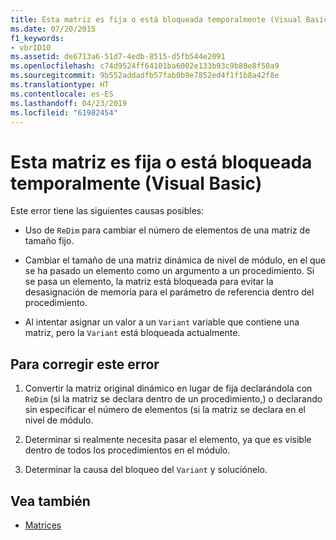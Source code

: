 ```yaml
---
title: Esta matriz es fija o está bloqueada temporalmente (Visual Basic)
ms.date: 07/20/2015
f1_keywords:
- vbrID10
ms.assetid: de6713a6-51d7-4edb-8515-d5fb544e2091
ms.openlocfilehash: c74d9524ff64101ba6002e133b93c9b80e8f50a9
ms.sourcegitcommit: 9b552addadfb57fab0b9e7852ed4f1f1b8a42f8e
ms.translationtype: HT
ms.contentlocale: es-ES
ms.lasthandoff: 04/23/2019
ms.locfileid: "61982454"
---
```

# <a name="this-array-is-fixed-or-temporarily-locked-visual-basic"></a>Esta matriz es fija o está bloqueada temporalmente (Visual Basic)
Este error tiene las siguientes causas posibles:  
  
- Uso de `ReDim` para cambiar el número de elementos de una matriz de tamaño fijo.  
  
- Cambiar el tamaño de una matriz dinámica de nivel de módulo, en el que se ha pasado un elemento como un argumento a un procedimiento. Si se pasa un elemento, la matriz está bloqueada para evitar la desasignación de memoria para el parámetro de referencia dentro del procedimiento.  
  
- Al intentar asignar un valor a un `Variant` variable que contiene una matriz, pero la `Variant` está bloqueada actualmente.  
  
## <a name="to-correct-this-error"></a>Para corregir este error  
  
1. Convertir la matriz original dinámico en lugar de fija declarándola con `ReDim` (si la matriz se declara dentro de un procedimiento,) o declarando sin especificar el número de elementos (si la matriz se declara en el nivel de módulo.  
  
2. Determinar si realmente necesita pasar el elemento, ya que es visible dentro de todos los procedimientos en el módulo.  
  
3. Determinar la causa del bloqueo del `Variant` y soluciónelo.  
  
## <a name="see-also"></a>Vea también

- [Matrices](../../../visual-basic/programming-guide/language-features/arrays/index.md)
